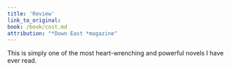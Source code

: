 ```yaml
---
title: 'Review'
link_to_original:
book: /book/cost.md
attribution: "*Down East *magazine"
---
```

This is simply one of the most heart-wrenching and powerful novels I have ever read.

